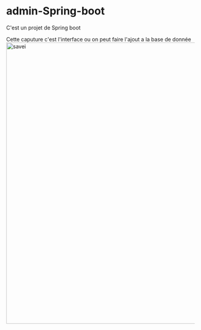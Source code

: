 # admin-Spring-boot
C'est un projet de Spring boot

Cette caputure c'est l'interface ou on peut faire l'ajout a la base de donnée
<img width="750" alt="savei" src="https://user-images.githubusercontent.com/123521450/219990779-2cb761b0-8e92-4567-9edf-37f24008a3d3.PNG">

